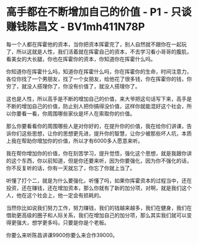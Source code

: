 # 高手都在不断增加自己的价值 - P1 - 只谈赚钱陈昌文 - BV1mh411N78P

每一个人都在挥霍他的资本，当你把资本挥霍完了，别人自然就不跟你在一起玩了，所以这就是人性，我们活着就在挥霍自己的资本，不去学习看小哥哥的腹肌，看美女的大长腿，你也在挥霍你的资本，你知道你在挥霍什么吗。

你知道你在挥霍什么吗，知道你在挥霍什么吗，你在挥霍你的生命，时间注意力，各位你找了一个男朋友，找了一个女朋友，给他花了很多钱，你在挥霍你的钱，你穷了，就没人搭理你了，你没有价值了，就没人搭理你了。

这也是人性，所以高手是不断的增加自己的价值，来大爷把这句话写下来，高手是不断的增加自己的价值，防止别人把你搞得没价值，这样你就能混好这个社会，所以你要看一看，你周围哪些家伙是坏人在索取你的价值。

那么你要看看你的周围哪些人是对你好的，在提升你的价值，我在给你们讲课，告诉你们这些思想，让你的思想更先进，提升你的智慧，让你少被那些坏人坑，本质上我在帮助你增加你的价值，所以才有6000多人愿意来听。

我在帮你增加你的价值，你在刻苦学习，提升觉悟，强化这个思想，就是我跟你讲的这个东西，你以前知道，但是你还要来听，因为你要强化，因为你不强化的话，你不反复听的话，你有一天就忘了，你忘了你就上当了。

听懂了打个二，就是为什么要强化，听懂了吗，如果你挥霍资本的过程当中，还在投资，还在赚钱，还在增加资本，那么你就有了新的加分项，对啊，就是我们这个人，他在这个社会上，他一定会有损耗的。

当然你比如说我们努力工作，努力赚钱，我们的钱越来越多，我们在健身，我们在借助更高级的圈子和人际关系，我们在增加自己的加分项，那么其实我们就可以变得更强大，想学更多吗，只要是你是个老板。

你要么来听陈昌讲课9900你要么来合作39000。